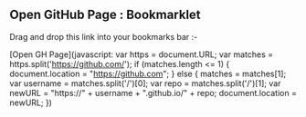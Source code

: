 ## Open GitHub Page : Bookmarklet

Drag and drop this link into your bookmarks bar :-

[Open GH Page](javascript: var https = document.URL;
var matches = https.split('https://github.com/');
if (matches.length <= 1) {
	document.location = "https://github.com";
} else {
	matches = matches[1];
	var username = matches.split('/')[0];
	var repo = matches.split('/')[1];
	var newURL = "https://" + username + ".github.io/" + repo;
	document.location = newURL;
})


